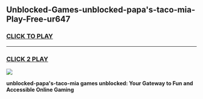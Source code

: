 
## Unblocked-Games-unblocked-papa's-taco-mia-Play-Free-ur647
<h3>
<a href="https://premium76.site?title=unblocked-papa's-taco-mia&ref=20M">CLICK TO PLAY</a></h3>
<hr>

<h3>
<a href="https://premium76.site?title=unblocked-papa's-taco-mia&ref=20M">CLICK 2 PLAY</a>
  
</h3>

<a href="https://premium76.site?title=unblocked-papa's-taco-mia&ref=19M"><img src="https://clearcache.store/games.png"></a>


**unblocked-papa's-taco-mia games unblocked: Your Gateway to Fun and Accessible Online Gaming**
